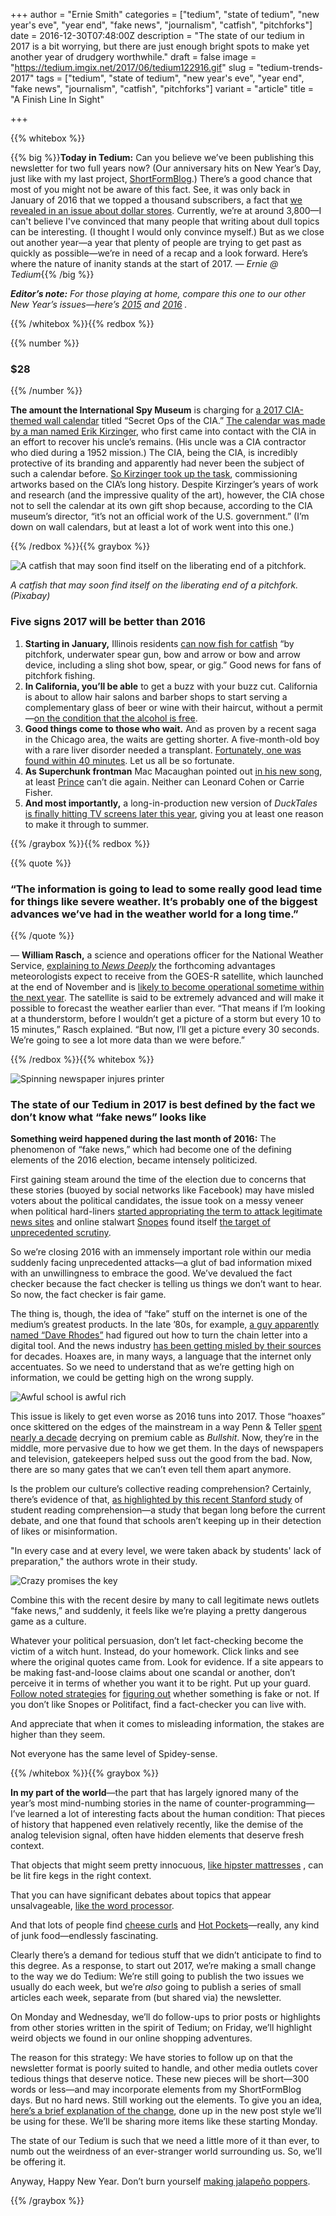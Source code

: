 +++
author = "Ernie Smith"
categories = ["tedium", "state of tedium", "new year's eve", "year end", "fake news", "journalism", "catfish", "pitchforks"]
date = 2016-12-30T07:48:00Z
description = "The state of our tedium in 2017 is a bit worrying, but there are just enough bright spots to make yet another year of drudgery worthwhile."
draft = false
image = "https://tedium.imgix.net/2017/06/tedium122916.gif"
slug = "tedium-trends-2017"
tags = ["tedium", "state of tedium", "new year's eve", "year end", "fake news", "journalism", "catfish", "pitchforks"]
variant = "article"
title = "A Finish Line In Sight"

+++

{{% whitebox %}}

{{% big %}}**Today in Tedium:** Can you believe we’ve been publishing this newsletter for two full years now? (Our anniversary hits on New Year’s Day, just like with my last project, [ShortFormBlog](http://shortformblog.com/).)  There’s a good chance that most of you might not be aware of this fact. See, it was only back in January of 2016 that we topped a thousand subscribers, a fact that [we revealed in an issue about dollar stores](http://tedium.co/2016/01/19/dollar-stores-analysis/).  Currently, we’re at around 3,800—I can't believe I've convinced that many people that writing about dull topics can be interesting. (I thought I would only convince myself.) But as we close out another year—a year that plenty of people are trying to get past as quickly as possible—we’re in need of a recap and a look forward. Here’s where the nature of inanity stands at the start of 2017. *— Ernie @ Tedium*{{% /big %}}

_**Editor’s note:**  For those playing at home, compare this one to our other New Year’s issues—here’s [2015](http://tedium.co/2015/01/01/tedium-time-to-drop-the-ball/) and [2016](http://tedium.co/2015/12/31/tedium-trends-2016/) ._

{{% /whitebox %}}{{% redbox %}}

{{% number %}}
### $28
{{% /number %}}

**The amount the International Spy Museum** is charging for [a 2017 CIA-themed wall calendar](http://www.spymuseumstore.org/cia-2017-calendar.html) titled “Secret Ops of the CIA.” [The calendar was made by a man named Erik Kirzinger](https://www.washingtonpost.com/local/a-cia-calendar-the-cia-gift-shop-refuses-to-sell-yes-and-heres-the-strange-story-behind-it/2016/12/28/bde03862-c604-11e6-8bee-54e800ef2a63_story.html?utm_term=.476321068aa4), who first came into contact with the CIA in an effort to recover his uncle’s remains. (His uncle was a CIA contractor who died during a 1952 mission.) The CIA, being the CIA, is incredibly protective of its branding and apparently had never been the subject of such a calendar before. [So Kirzinger took up the task](https://www.cia-art.com/), commissioning artworks based on the CIA’s long history. Despite Kirzinger’s years of work and research (and the impressive quality of the art), however, the CIA chose not to sell the calendar at its own gift shop because, according to the CIA museum’s director, “it’s not an official work of the U.S. government.” (I’m down on wall calendars, but at least a lot of work went into this one.)

{{% /redbox %}}{{% graybox %}}

![A catfish that may soon find itself on the liberating end of a pitchfork.](https://tedium.imgix.net/2017/06/1229_catfish.jpg)

*A catfish that may soon find itself on the liberating end of a pitchfork. (Pixabay)*

### Five signs 2017 will be better than 2016
 
1. **Starting in January,** Illinois residents [can now fish for catfish](http://outdoornews.com/2016/06/10/bullseye-for-bow-anglers/) “by pitchfork, underwater spear gun, bow and arrow or bow and arrow device, including a sling shot bow, spear, or gig.” Good news for fans of pitchfork fishing.
2. **In California, you’ll be able** to get a buzz with your buzz cut. California is about to allow hair salons and barber shops to start serving a complementary glass of beer or wine with their haircut, without a permit—[on the condition that the alcohol is free](http://ktla.com/2016/09/29/california-beauty-salons-barbershops-will-soon-be-allowed-to-serve-wine-and-beer-under-new-law/).
3. **Good things come to those who wait.** And as proven by a recent saga in the Chicago area, the waits are getting shorter. A five-month-old boy with a rare liver disorder needed a transplant. [Fortunately, one was found within 40 minutes](http://www.nbcchicago.com/news/local/Christmas-Miracle-Baby-Boy-Gets-Donor-Match-40-Minutes-After-Being-Listed-for-a-Liver-407915345.html). Let us all be so fortunate.
4. **As Superchunk frontman** Mac Macaughan pointed out [in his new song](https://macmccaughan.bandcamp.com/track/happy-new-year-prince-cant-die-again), at least [Prince](http://tedium.co/2016/04/21/prince-troubled-relationship-with-copyright/) can’t die again. Neither can Leonard Cohen or Carrie Fisher.
5. **And most importantly,** a long-in-production new version of *DuckTales* [is finally hitting TV screens later this year](http://www.eonline.com/news/816326/the-new-ducktales-cast-is-seriously-stacked-with-tv-faves), giving you at least one reason to make it through to summer.

{{% /graybox %}}{{% redbox %}}

{{% quote %}}
### “The information is going to lead to some really good lead time for things like severe weather. It’s probably one of the biggest advances we’ve had in the weather world for a long time.”
{{% /quote %}}

— **William Rasch,** a science and operations officer for the National Weather Service, [explaining to *News Deeply*](https://www.newsdeeply.com/water/articles/2016/12/05/better-forecasts-ahead-for-western-weather-and-natural-disasters) the forthcoming advantages meteorologists expect to receive from the GOES-R satellite, which launched at the end of November and is [likely to become operational sometime within the next year](http://phys.org/news/2016-12-goes-r-orbit-weather.html). The satellite is said to be extremely advanced and will make it possible to forecast the weather earlier than ever. “That means if I’m looking at a thunderstorm, before I wouldn’t get a picture of a storm but every 10 to 15 minutes,” Rasch explained. “But now, I’ll get a picture every 30 seconds. We’re going to see a lot more data than we were before.”

{{% /redbox %}}{{% whitebox %}}

![Spinning newspaper injures printer](https://tedium.imgix.net/2017/06/1229_newspaper.jpg)

### The state of our Tedium in 2017 is best defined by the fact we don’t know what “fake news” looks like

**Something weird happened during the last month of 2016:** The phenomenon of “fake news,” which had become one of the defining elements of the 2016 election, became intensely politicized.

First gaining steam around the time of the election due to concerns that these stories (buoyed by social networks like Facebook) may have misled voters about the political candidates, the issue took on a messy veneer when political hard-liners [started appropriating the term to attack legitimate news sites](http://www.nytimes.com/2016/12/25/us/politics/fake-news-claims-conservatives-mainstream-media-.html) and online stalwart [Snopes](http://www.snopes.com/) found itself [the target of unprecedented scrutiny](https://www.theguardian.com/media/2016/dec/23/why-is-mail-online-going-after-fact-checkers-snopes).

So we’re closing 2016 with an immensely important role within our media suddenly facing unprecedented attacks—a glut of bad information mixed with an unwillingness to embrace the good. We’ve devalued the fact checker because the fact checker is telling us things we don’t want to hear. So now, the fact checker is fair game.

The thing is, though, the idea of “fake” stuff on the internet is one of the medium’s greatest products. In the late ’80s, for example, [a guy apparently named “Dave Rhodes”](http://tedium.co/2015/06/18/anatomy-scams-when-pyramids-collapse/#ifirunintodaverhodesonthestreetimgonnapunchhimintheface) had figured out how to turn the chain letter into a digital tool. And the news industry [has been getting misled by their sources](http://tedium.co/2015/07/23/early-computer-virus-history/#thedaythemedialearnedwhatacomputerviruswas) for decades. Hoaxes are, in many ways, a language that the internet only accentuates. So we need to understand that as we’re getting high on information, we could be getting high on the wrong supply.

![Awful school is awful rich](https://tedium.imgix.net/2017/06/1229_newspaper2.jpg)

This issue is likely to get even worse as 2016 tuns into 2017. Those “hoaxes” once skittered on the edges of the mainstream in a way Penn & Teller [spent nearly a decade](http://amzn.to/2iBrYzV) decrying on premium cable as *Bullshit*. Now, they’re in the middle, more pervasive due to how we get them. In the days of newspapers and television, gatekeepers helped suss out the good from the bad. Now, there are so many gates that we can’t even tell them apart anymore.

Is the problem our culture’s collective reading comprehension? Certainly, there’s evidence of that, [as highlighted by this recent Stanford study](https://ed.stanford.edu/news/stanford-researchers-find-students-have-trouble-judging-credibility-information-online) of student reading comprehension—a study that began long before the current debate, and one that found that schools aren’t keeping up in their detection of likes or misinformation.

"In every case and at every level, we were taken aback by students' lack of preparation," the authors wrote in their study.

![Crazy promises the key](https://tedium.imgix.net/2017/06/1229_newspaper3.jpg)

Combine this with the recent desire by many to call legitimate news outlets “fake news,” and suddenly, it feels like we’re playing a pretty dangerous game as a culture.

Whatever your political persuasion, don’t let fact-checking become the victim of a witch hunt. Instead, do your homework. Click links and see where the original quotes came from. Look for evidence. If a site appears to be making fast-and-loose claims about one scandal or another, don’t perceive it in terms of whether you want it to be right. Put up your guard. [Follow noted strategies](http://www.factcheck.org/2016/11/how-to-spot-fake-news/) for [figuring out](https://www.buzzfeed.com/craigsilverman/fake-news-checkllist-2) whether something is fake or not. If you don’t like Snopes or Politifact, find a fact-checker you can live with.

And appreciate that when it comes to misleading information, the stakes are higher than they seem.

Not everyone has the same level of Spidey-sense.

{{% /whitebox %}}{{% graybox %}}

**In my part of the world**—the part that has largely ignored many of the year’s most mind-numbing stories in the name of counter-programming—I’ve learned a lot of interesting facts about the human condition: That pieces of history that happened even relatively recently, like the demise of the analog television signal, often have hidden elements that deserve fresh context.

That objects that might seem pretty innocuous, [like hipster mattresses](http://tedium.co/2016/01/14/hipster-mattresses-casper-yogabed/) , can be lit fire kegs in the right context.

That you can have significant debates about topics that appear unsalvageable, [like the word processor](http://tedium.co/2016/08/18/bare-metal-writing-word-processor-history/).

And that lots of people find [cheese curls](http://tedium.co/2016/11/10/cheese-curls-creation-story/) and [Hot Pockets](http://tedium.co/2016/05/26/hot-pocket-history-iran-jewish-diaspora/)—really, any kind of junk food—endlessly fascinating.

Clearly there’s a demand for tedious stuff that we didn’t anticipate to find to this degree. As a response, to start out 2017, we’re making a small change to the way we do Tedium: We’re still going to publish the two issues we usually do each week, but we’re *also* going to publish a series of small articles each week, separate from (but shared via) the newsletter.

On Monday and Wednesday, we’ll do follow-ups to prior posts or highlights from other stories written in the spirit of Tedium; on Friday, we’ll highlight weird objects we found in our online shopping adventures.

The reason for this strategy: We have stories to follow up on that the newsletter format is poorly suited to handle, and other media outlets cover tedious things that deserve notice. These new pieces will be short—300 words or less—and may incorporate elements from my ShortFormBlog days. But no hard news. Still working out the elements. To give you an idea, [here’s a brief explanation of the change](http://tedium.co/2016/12/29/daily-tedium-announcement/), done up in the new post style we’ll be using for these. We’ll be sharing more items like these starting Monday.

The state of our Tedium is such that we need a little more of it than ever, to numb out the weirdness of an ever-stranger world surrounding us. So, we’ll be offering it.

Anyway, Happy New Year. Don’t burn yourself [making jalapeño poppers](http://tedium.co/2015/07/30/my-hands-are-burning/).

{{% /graybox %}}